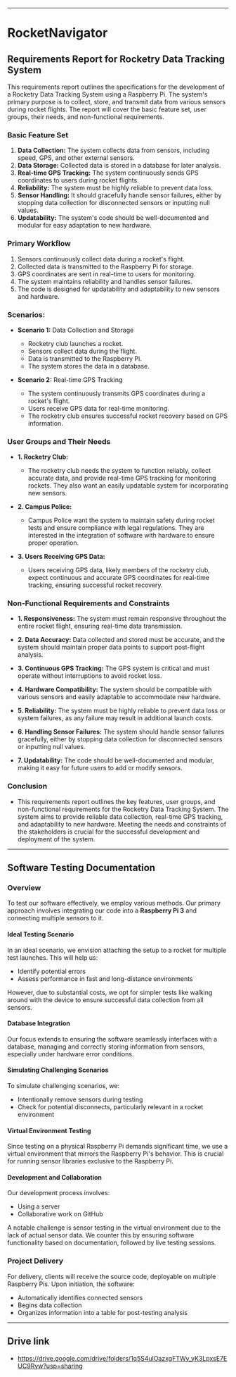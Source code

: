 ﻿***

# RocketNavigator

## Requirements Report for Rocketry Data Tracking System 
 
This requirements report outlines the specifications for the development of a Rocketry Data Tracking System using a Raspberry Pi. The system's primary purpose is to collect, store, and transmit data from various sensors during rocket flights. The report will cover the basic feature set, user groups, their needs, and non-functional requirements. 

  
### Basic Feature Set

1. **Data Collection:** The system collects data from sensors, including speed, GPS, and other external sensors.
2. **Data Storage:** Collected data is stored in a database for later analysis.
3. **Real-time GPS Tracking:** The system continuously sends GPS coordinates to users during rocket flights.
4. **Reliability:** The system must be highly reliable to prevent data loss.
5. **Sensor Handling:** It should gracefully handle sensor failures, either by stopping data collection for disconnected sensors or inputting null values.
6. **Updatability:** The system's code should be well-documented and modular for easy adaptation to new hardware.


### Primary Workflow

1. Sensors continuously collect data during a rocket's flight.
2. Collected data is transmitted to the Raspberry Pi for storage.
3. GPS coordinates are sent in real-time to users for monitoring.
4. The system maintains reliability and handles sensor failures.
5. The code is designed for updatability and adaptability to new sensors and hardware.
 

### Scenarios:

- **Scenario 1:** Data Collection and Storage 
    - Rocketry club launches a rocket. 
    - Sensors collect data during the flight. 
    - Data is transmitted to the Raspberry Pi. 
    - The system stores the data in a database. 
  
- **Scenario 2:** Real-time GPS Tracking 
    - The system continuously transmits GPS coordinates during a rocket's flight. 
    - Users receive GPS data for real-time monitoring. 
    - The rocketry club ensures successful rocket recovery based on GPS information. 
  

### User Groups and Their Needs 

- **1. Rocketry Club:** 
    - The rocketry club needs the system to function reliably, collect accurate data, and provide real-time GPS tracking for monitoring rockets. They also want an easily updatable system for incorporating new sensors. 
  
- **2. Campus Police:** 
    - Campus Police want the system to maintain safety during rocket tests and ensure compliance with legal regulations. They are interested in the integration of software with hardware to ensure proper operation. 
  
- **3. Users Receiving GPS Data:** 
    - Users receiving GPS data, likely members of the rocketry club, expect continuous and accurate GPS coordinates for real-time tracking, ensuring successful rocket recovery. 
  

### Non-Functional Requirements and Constraints 
  
- **1. Responsiveness:**
    The system must remain responsive throughout the entire rocket flight, ensuring real-time data transmission.

- **2. Data Accuracy:**
    Data collected and stored must be accurate, and the system should maintain proper data points to support post-flight analysis.

- **3. Continuous GPS Tracking:**
    The GPS system is critical and must operate without interruptions to avoid rocket loss.

- **4. Hardware Compatibility:**
    The system should be compatible with various sensors and easily adaptable to accommodate new hardware.

- **5. Reliability:**
    The system must be highly reliable to prevent data loss or system failures, as any failure may result in additional launch costs.

- **6. Handling Sensor Failures:**
    The system should handle sensor failures gracefully, either by stopping data collection for disconnected sensors or inputting null values.

- **7. Updatability:**
    The code should be well-documented and modular, making it easy for future users to add or modify sensors.


### Conclusion 
- This requirements report outlines the key features, user groups, and non-functional requirements for the Rocketry Data Tracking System. The system aims to provide reliable data collection, real-time GPS tracking, and adaptability to new hardware. Meeting the needs and constraints of the stakeholders is crucial for the successful development and deployment of the system.

---

## Software Testing Documentation

### Overview
To test our software effectively, we employ various methods. Our primary approach involves integrating our code into a **Raspberry Pi 3** and connecting multiple sensors to it. 

#### Ideal Testing Scenario
In an ideal scenario, we envision attaching the setup to a rocket for multiple test launches. This will help us:
- Identify potential errors
- Assess performance in fast and long-distance environments

However, due to substantial costs, we opt for simpler tests like walking around with the device to ensure successful data collection from all sensors.

#### Database Integration
Our focus extends to ensuring the software seamlessly interfaces with a database, managing and correctly storing information from sensors, especially under hardware error conditions.

#### Simulating Challenging Scenarios
To simulate challenging scenarios, we:
- Intentionally remove sensors during testing
- Check for potential disconnects, particularly relevant in a rocket environment

#### Virtual Environment Testing
Since testing on a physical Raspberry Pi demands significant time, we use a virtual environment that mirrors the Raspberry Pi's behavior. This is crucial for running sensor libraries exclusive to the Raspberry Pi.

#### Development and Collaboration
Our development process involves:
- Using a server
- Collaborative work on GitHub

A notable challenge is sensor testing in the virtual environment due to the lack of actual sensor data. We counter this by ensuring software functionality based on documentation, followed by live testing sessions.

### Project Delivery
For delivery, clients will receive the source code, deployable on multiple Raspberry Pis. Upon initiation, the software:
- Automatically identifies connected sensors
- Begins data collection
- Organizes information into a table for post-testing analysis


***
## Drive link

- https://drive.google.com/drive/folders/1q5S4ulOazxgFTWy_yK3LpxsE7EUC9Ryw?usp=sharing

